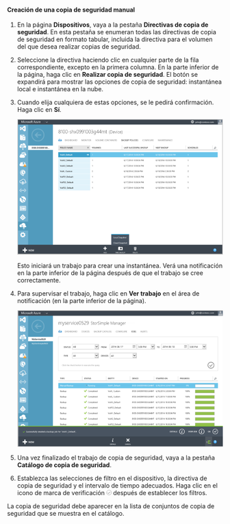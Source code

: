 

#### Creación de una copia de seguridad manual

1. En la página **Dispositivos**, vaya a la pestaña **Directivas de copia de seguridad**. En esta pestaña se enumeran todas las directivas de copia de seguridad en formato tabular, incluida la directiva para el volumen del que desea realizar copias de seguridad.

2. Seleccione la directiva haciendo clic en cualquier parte de la fila correspondiente, excepto en la primera columna. En la parte inferior de la página, haga clic en **Realizar copia de seguridad**. El botón se expandirá para mostrar las opciones de copia de seguridad: instantánea local e instantánea en la nube.

3. Cuando elija cualquiera de estas opciones, se le pedirá confirmación. Haga clic en **Sí**.

    ![Crear copia de seguridad1 manual](./media/storsimple-create-manual-backup/HCS_CreateManualBackup1-include.png)
 
    Esto iniciará un trabajo para crear una instantánea. Verá una notificación en la parte inferior de la página después de que el trabajo se cree correctamente.

4. Para supervisar el trabajo, haga clic en **Ver trabajo** en el área de notificación (en la parte inferior de la página).

    ![Crear copia de seguridad2 manual](./media/storsimple-create-manual-backup/HCS_CreateManualBackup2-include.png)

5. Una vez finalizado el trabajo de copia de seguridad, vaya a la pestaña **Catálogo de copia de seguridad**.

6. Establezca las selecciones de filtro en el dispositivo, la directiva de copia de seguridad y el intervalo de tiempo adecuados. Haga clic en el icono de marca de verificación ![icono de marca de verificación](./media/storsimple-create-manual-backup/HCS_CheckIcon-include.png) después de establecer los filtros.

  La copia de seguridad debe aparecer en la lista de conjuntos de copia de seguridad que se muestra en el catálogo.

<!---HONumber=July15_HO2-->